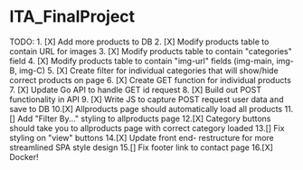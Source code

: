 # ITA_FinalProject

TODO:
    1. [X] Add more products to DB
    2. [X] Modify products table to contain URL for images
    3. [X] Modify products table to contain "categories" field
    4. [X] Modify products table to contain "img-url" fields (img-main, img-B, img-C)
    5. [X] Create filter for individual categories that will show/hide correct products on page
    6. [X] Create GET function for individual products
    7. [X] Update Go API to handle GET id request
    8. [X] Build out POST functionality in API
    9. [X] Write JS to capture POST request user data and save to DB
    10.[X] Allproducts page should automatically load all products 
    11.[] Add "Filter By..." styling to allproducts page 
    12.[X] Category buttons should take you to allproducts page with correct category loaded
    13.[] Fix styling on "view" buttons
    14.[X] Update front end- restructure for more streamlined SPA style design
    15.[] Fix footer link to contact page
    16.[X] Docker!